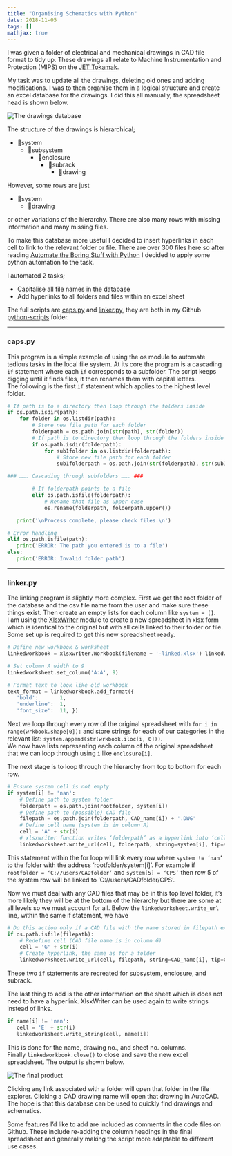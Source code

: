 ```yaml
---
title: "Organising Schematics with Python"
date: 2018-11-05
tags: []
mathjax: true
---
```


I was given a folder of electrical and mechanical drawings in CAD file format to tidy up. These drawings all relate to Machine Instrumentation and Protection (MIPS) on the [JET Tokamak](https://en.wikipedia.org/wiki/Joint_European_Torus). 

My task was to update all the drawings, deleting old ones and adding modifications. I was to then organise them in a logical structure and create an excel database for the drawings. I did this all manually, the spreadsheet head is shown below.

<img src="{{ site.url }}{{ site.baseurl }}/assets/images/2-orig-excel.PNG" alt="The drawings database">

The structure of the drawings is hierarchical; 
- :file_folder:system 
  - :file_folder:subsystem 
    - :file_folder:enclosure 
      - :file_folder:subrack 
        - :page_with_curl:drawing  

However, some rows are just  
- :file_folder:system 
  - :page_with_curl:drawing  

or other variations of the hierarchy. There are also many rows with missing information and many missing files.

To make this database more useful I decided to insert hyperlinks in each cell to link to the relevant folder or file. There are over 300 files here so after reading [Automate the Boring Stuff with Python](https://automatetheboringstuff.com/) I decided to apply some python automation to the task.

I automated 2 tasks; 
- Capitalise all file names in the database
- Add hyperlinks to all folders and files within an excel sheet

The full scripts are [caps.py](https://github.com/mdwcrft/python_scripts/blob/master/caps.py) and [linker.py](https://github.com/mdwcrft/python_scripts/blob/master/linker.py), they are both in my Github [python-scripts](https://github.com/mdwcrft/python_scripts) folder.

---

### caps.py
This program is a simple example of using the os module to automate tedious tasks in the local file system. At its core the program is a cascading `if` statement where each `if` corresponds to a subfolder. The script keeps digging until it finds files, it then renames them with capital letters.  
The following is the first `if` statement which applies to the highest level folder.  

```python
# If path is to a directory then loop through the folders inside
if os.path.isdir(path):
    for folder in os.listdir(path):
        # Store new file path for each folder
        folderpath = os.path.join(str(path), str(folder))
        # If path is to directory then loop through the folders inside
        if os.path.isdir(folderpath):
            for sub1folder in os.listdir(folderpath):
                # Store new file path for each folder
                sub1folderpath = os.path.join(str(folderpath), str(sub1folder))

### ……. Cascading through subfolders ……. ###

        # If folderpath points to a file
        elif os.path.isfile(folderpath):
            # Rename that file as upper case
            os.rename(folderpath, folderpath.upper())

   print('\nProcess complete, please check files.\n')

# Error handling
elif os.path.isfile(path):
   print('ERROR: The path you entered is to a file')
else:
   print('ERROR: Invalid folder path')   
```  

---

### linker.py
The linking program is slightly more complex. First we get the root folder of the database and the csv file name from the user and make sure these things exist. Then create an empty lists for each column like `system = []`.  
I am using the [XlsxWriter](https://xlsxwriter.readthedocs.io) module to create a new spreadsheet in xlsx form which is identical to the original but with all cells linked to their folder or file.  
Some set up is required to get this new spreadsheet ready.  

```python
# Define new workbook & worksheet
linkedworkbook = xlsxwriter.Workbook(filename + '-linked.xlsx') linkedworksheet = linkedworkbook.add_worksheet('sheet1')

# Set column A width to 9
linkedworksheet.set_column('A:A', 9)  

# Format text to look like old workbook
text_format = linkedworkbook.add_format({
   'bold':       1,
   'underline':  1,
   'font_size':  11, })
```

Next we loop through every row of the original spreadsheet with `for i in range(wrkbook.shape[0]):` and store strings for each of our categories in the relevant list: `system.append(str(wrkbook.iloc[i, 0]))`.  
We now have lists representing each column of the original spreadsheet that we can loop through using `i` like `enclosure[i]`.  

The next stage is to loop through the hierarchy from top to bottom for each row.

```python
# Ensure system cell is not empty
if system[i] != 'nan':
    # Define path to system folder
    folderpath = os.path.join(rootfolder, system[i])
    # Define path to (possible) CAD file                            
    filepath = os.path.join(folderpath, CAD_name[i]) + '.DWG'
    # Define cell name (system is in column A)
    cell = 'A' + str(i)
    # xlsxwriter function writes ‘folderpath’ as a hyperlink into ‘cell’ and displays system[i] in the cell and on hover                                                        
    linkedworksheet.write_url(cell, folderpath, string=system[i], tip=system[i])
```  

This statement within the for loop will link every row where `system != ‘nan’` to the folder with the address ‘rootfolder/system[i]’. For example if `rootfolder = ‘C://users/CADfolder’` and `system[5] = ‘CPS’` then row 5 of the system row will be linked to ‘C://users/CADfolder/CPS’.  

Now we must deal with any CAD files that may be in this top level folder, it’s more likely they will be at the bottom of the hierarchy but there are some at all levels so we must account for all. Below the `linkedworksheet.write_url` line, within the same if statement, we have

```python
# Do this action only if a CAD file with the name stored in filepath exists
if os.path.isfile(filepath):
    # Redefine cell (CAD file name is in column G)                     
    cell = 'G' + str(i)
    # Create hyperlink, the same as for a folder                                                        
    linkedworksheet.write_url(cell, filepath, string=CAD_name[i], tip=CAD_name[i])
```  

These two `if` statements are recreated for subsystem, enclosure, and subrack.  

The last thing to add is the other information on the sheet which is does not need to have a hyperlink. XlsxWriter can be used again to write strings instead of links.

```python
if name[i] != 'nan':
   cell = 'E' + str(i)  
   linkedworksheet.write_string(cell, name[i])
```  

This is done for the name, drawing no., and sheet no. columns.  
Finally `linkedworkbook.close()` to close and save the new excel spreadsheet. The output is shown below. 

<img src="{{ site.url }}{{ site.baseurl }}/assets/images/2-linked-excel.PNG" alt="The final product">  

Clicking any link associated with a folder will open that folder in the file explorer. Clicking a CAD drawing name will open that drawing in AutoCAD. The hope is that this database can be used to quickly find drawings and schematics.  

Some features I’d like to add are included as comments in the code files on Github. These include re-adding the column headings in the final spreadsheet and generally making the script more adaptable to different use cases.